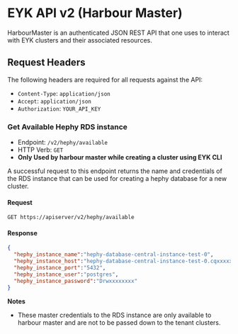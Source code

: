 # EYK API v2 (Harbour Master) #

HarbourMaster is an authenticated JSON REST API that one uses to interact with EYK clusters and their associated resources.

## Request Headers ##

The following headers are required for all requests against the API:

* `Content-Type`: `application/json`
* `Accept`: `application/json`
* `Authorization`: `YOUR_API_KEY`

### Get Available Hephy RDS instance ###

* Endpoint: `/v2/hephy/available`
* HTTP Verb: `GET`
* **Only Used by harbour master while creating a cluster using EYK CLI**

A successful request to this endpoint returns the name and credentials of the RDS instance that can be used for creating a hephy database for a new cluster.

#### Request ####

`GET https://apiserver/v2/hephy/available`

#### Response ####

```json
{
  "hephy_instance_name":"hephy-database-central-instance-test-0",
  "hephy_instance_host":"hephy-database-central-instance-test-0.cqxxxxxxx.us-west-2.rds.amazonaws.com",
  "hephy_instance_port":"5432",
  "hephy_instance_user":"postgres",
  "hephy_instance_password":"Drwxxxxxxxx"
}
```

**Notes**
* These master credentials to the RDS instance are only available to harbour master and are not to be passed down to the tenant clusters.
